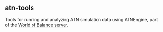 atn-tools
---------

Tools for running and analyzing ATN simulation data using ATNEngine, part of the
[World of Balance server](https://github.com/brsaylor/wob-server).
